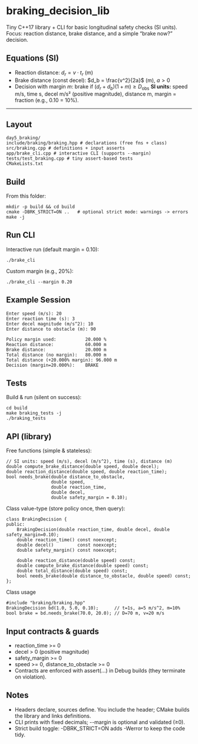 # braking_decision_lib

Tiny C++17 library + CLI for basic longitudinal safety checks (SI units).
Focus: reaction distance, brake distance, and a simple “brake now?” decision.

## Equations (SI)
- Reaction distance: $d_r = v \cdot t_r$ (m)
- Brake distance (const decel): $d_b = \frac{v^2}{2a}$ (m), $a > 0$
- Decision with margin $m$: brake if $(d_r + d_b)(1+m) \ge D_{\text{obs}}$
**SI units:** speed m/s, time s, decel m/s² (positive magnitude), distance m, margin = fraction (e.g., 0.10 = 10%).

---

## Layout
```
day5_braking/
include/braking/braking.hpp # declarations (free fns + class)
src/braking.cpp # definitions + input asserts
app/brake_cli.cpp # interactive CLI (supports --margin)
tests/test_braking.cpp # tiny assert-based tests
CMakeLists.txt
```
## Build
From this folder:
```
mkdir -p build && cd build
cmake -DBRK_STRICT=ON ..   # optional strict mode: warnings -> errors
make -j
```

## Run CLI
Interactive run (default margin = 0.10):
```
./brake_cli
```

Custom margin (e.g., 20%):
```
./brake_cli --margin 0.20
```

## Example Session
```
Enter speed (m/s): 20
Enter reaction time (s): 3
Enter decel magnitude (m/s^2): 10
Enter distance to obstacle (m): 90

Policy margin used:           20.000 %
Reaction distance:            60.000 m
Brake distance:               20.000 m
Total distance (no margin):   80.000 m
Total distance (+20.000% margin): 96.000 m
Decision (margin=20.000%):    BRAKE
```
## Tests
Build & run (silent on success):
```
cd build
make braking_tests -j
./braking_tests
```

## API (library)
Free functions (simple & stateless):
``` 
// SI units: speed (m/s), decel (m/s^2), time (s), distance (m)
double compute_brake_distance(double speed, double decel);
double reaction_distance(double speed, double reaction_time);
bool needs_brake(double distance_to_obstacle,
                 double speed,
                 double reaction_time,
                 double decel,
                 double safety_margin = 0.10);
```
Class value-type (store policy once, then query):
```
class BrakingDecision {
public:
    BrakingDecision(double reaction_time, double decel, double safety_margin=0.10);
    double reaction_time() const noexcept;
    double decel()         const noexcept;
    double safety_margin() const noexcept;

    double reaction_distance(double speed) const;
    double compute_brake_distance(double speed) const;
    double total_distance(double speed) const;
    bool needs_brake(double distance_to_obstacle, double speed) const;
};
```

Class usage
```
#include "braking/braking.hpp"
BrakingDecision bd(1.0, 5.0, 0.10);      // t=1s, a=5 m/s^2, m=10%
bool brake = bd.needs_brake(70.0, 20.0); // D=70 m, v=20 m/s
```

## Input contracts & guards
- reaction_time >= 0
- decel > 0 (positive magnitude)
- safety_margin >= 0
- speed >= 0, distance_to_obstacle >= 0
- Contracts are enforced with assert(...) in Debug builds (they terminate on violation).

## Notes
- Headers declare, sources define. You include the header; CMake builds the library and links definitions.
- CLI prints with fixed decimals; --margin is optional and validated (≥0).
- Strict build toggle: -DBRK_STRICT=ON adds -Werror to keep the code tidy.

